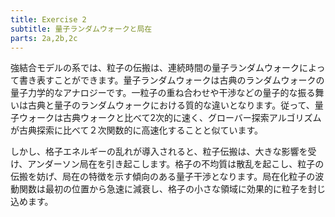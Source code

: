 ```yaml
---
title: Exercise 2
subtitle: 量子ランダムウォークと局在
parts: 2a,2b,2c
---
```


強結合モデルの系では、粒子の伝搬は、連続時間の量子ランダムウォークによって書き表すことができます。量子ランダムウォークは古典のランダムウォークの量子力学的なアナロジーです。一粒子の重ね合わせや干渉などの量子的な振る舞いは古典と量子のランダムウォークにおける質的な違いとなります。従って、量子ウォークは古典ウォークと比べて2次的に速く、グローバー探索アルゴリズムが古典探索に比べて２次関数的に高速化することと似ています。

しかし、格子エネルギーの乱れが導入されると、粒子伝搬は、大きな影響を受け、アンダーソン局在を引き起こします。格子の不均質は散乱を起こし、粒子の伝搬を妨げ、局在の特徴を示す傾向のある量子干渉となります。局在化粒子の波動関数は最初の位置から急速に減衰し、格子の小さな領域に効果的に粒子を封じ込めます。
